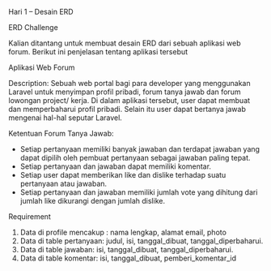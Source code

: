 Hari 1 – Desain ERD

ERD Challenge

Kalian ditantang untuk membuat desain ERD dari sebuah aplikasi web forum. Berikut ini penjelasan tentang aplikasi tersebut

Aplikasi Web Forum

Description: 
Sebuah web portal bagi para developer yang menggunakan Laravel untuk menyimpan profil pribadi, forum tanya jawab dan forum lowongan project/ kerja. Di dalam aplikasi tersebut, user dapat membuat dan memperbaharui profil pribadi. Selain itu user dapat bertanya jawab mengenai hal-hal seputar Laravel.

Ketentuan Forum Tanya Jawab:

- Setiap pertanyaan memiliki banyak jawaban dan terdapat jawaban yang dapat dipilih oleh pembuat pertanyaan sebagai jawaban paling tepat.
- Setiap pertanyaan dan jawaban dapat memiliki komentar.
- Setiap user dapat memberikan like dan dislike terhadap suatu pertanyaan atau jawaban.
- Setiap pertanyaan dan jawaban memiliki jumlah vote yang dihitung dari jumlah like dikurangi dengan jumlah dislike.

Requirement
1. Data di profile mencakup : nama lengkap, alamat email, photo
2. Data di table pertanyaan: judul, isi, tanggal_dibuat, tanggal_diperbaharui.
3. Data di table jawaban: isi, tanggal_dibuat, tanggal_diperbaharui.
4. Data di table komentar: isi, tanggal_dibuat, pemberi_komentar_id
